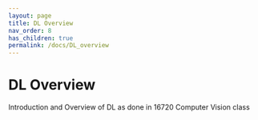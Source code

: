 ```yaml
---
layout: page
title: DL Overview
nav_order: 8
has_children: true
permalink: /docs/DL_overview
---
```


# DL Overview

Introduction and Overview of DL as done in 16720 Computer Vision class